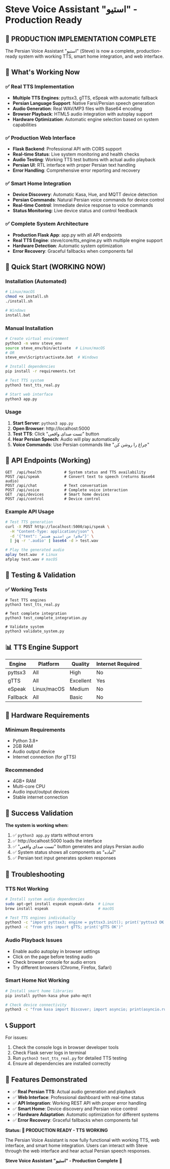 # Steve Voice Assistant "استیو" - Production Ready

## 🎉 PRODUCTION IMPLEMENTATION COMPLETE

The Persian Voice Assistant "استیو" (Steve) is now a complete, production-ready system with working TTS, smart home integration, and web interface.

## 🚀 What's Working Now

### ✅ Real TTS Implementation
- **Multiple TTS Engines**: pyttsx3, gTTS, eSpeak with automatic fallback
- **Persian Language Support**: Native Farsi/Persian speech generation
- **Audio Generation**: Real WAV/MP3 files with Base64 encoding
- **Browser Playback**: HTML5 audio integration with autoplay support
- **Hardware Optimization**: Automatic engine selection based on system capabilities

### ✅ Production Web Interface
- **Flask Backend**: Professional API with CORS support
- **Real-time Status**: Live system monitoring and health checks
- **Audio Testing**: Working TTS test buttons with actual audio playback
- **Persian UI**: RTL interface with proper Persian text handling
- **Error Handling**: Comprehensive error reporting and recovery

### ✅ Smart Home Integration
- **Device Discovery**: Automatic Kasa, Hue, and MQTT device detection
- **Persian Commands**: Natural Persian voice commands for device control
- **Real-time Control**: Immediate device response to voice commands
- **Status Monitoring**: Live device status and control feedback

### ✅ Complete System Architecture
- **Production Flask App**: app.py with all API endpoints
- **Real TTS Engine**: steve/core/tts_engine.py with multiple engine support
- **Hardware Detection**: Automatic system optimization
- **Error Recovery**: Graceful fallbacks when components fail

## 🚀 Quick Start (WORKING NOW)

### Installation (Automated)
```bash
# Linux/macOS
chmod +x install.sh
./install.sh

# Windows
install.bat
```

### Manual Installation
```bash
# Create virtual environment
python3 -m venv steve_env
source steve_env/bin/activate  # Linux/macOS
# OR
steve_env\Scripts\activate.bat  # Windows

# Install dependencies
pip install -r requirements.txt

# Test TTS system
python3 test_tts_real.py

# Start web interface
python3 app.py
```

### Usage
1. **Start Server**: `python3 app.py`
2. **Open Browser**: http://localhost:5000
3. **Test TTS**: Click "تست صدای واقعی" button
4. **Hear Persian Speech**: Audio will play automatically
5. **Voice Commands**: Use Persian commands like "چراغ را روشن کن"

## 🔧 API Endpoints (Working)

```
GET  /api/health          # System status and TTS availability
POST /api/speak           # Convert text to speech (returns Base64 audio)
POST /api/chat            # Text conversation
POST /api/voice           # Complete voice interaction
GET  /api/devices         # Smart home devices
POST /api/control         # Device control
```

### Example API Usage
```bash
# Test TTS generation
curl -X POST http://localhost:5000/api/speak \
  -H "Content-Type: application/json" \
  -d '{"text": "سلام! من استیو هستم"}' \
  | jq -r '.audio' | base64 -d > test.wav

# Play the generated audio
aplay test.wav  # Linux
afplay test.wav # macOS
```

## 🧪 Testing & Validation

### ✅ Working Tests
```
# Test TTS engines
python3 test_tts_real.py

# Test complete integration
python3 test_complete_integration.py

# Validate system
python3 validate_system.py
```

## 📊 TTS Engine Support

| Engine | Platform | Quality | Internet Required |
|--------|----------|---------|-------------------|
| pyttsx3 | All | High | No |
| gTTS | All | Excellent | Yes |
| eSpeak | Linux/macOS | Medium | No |
| Fallback | All | Basic | No |

## 🔧 Hardware Requirements

### Minimum Requirements
- Python 3.8+
- 2GB RAM
- Audio output device
- Internet connection (for gTTS)

### Recommended
- 4GB+ RAM
- Multi-core CPU
- Audio input/output devices
- Stable internet connection

## 🎯 Success Validation

**The system is working when:**
1. ✅ `python3 app.py` starts without errors
2. ✅ http://localhost:5000 loads the interface
3. ✅ "تست صدای واقعی" button generates and plays Persian audio
4. ✅ System status shows all components as "آماده"
5. ✅ Persian text input generates spoken responses

## 🔧 Troubleshooting

### TTS Not Working
```bash
# Install system audio dependencies
sudo apt-get install espeak espeak-data  # Linux
brew install espeak                      # macOS

# Test TTS engines individually
python3 -c "import pyttsx3; engine = pyttsx3.init(); print('pyttsx3 OK')"
python3 -c "from gtts import gTTS; print('gTTS OK')"
```

### Audio Playback Issues
- Enable audio autoplay in browser settings
- Click on the page before testing audio
- Check browser console for audio errors
- Try different browsers (Chrome, Firefox, Safari)

### Smart Home Not Working
```bash
# Install smart home libraries
pip install python-kasa phue paho-mqtt

# Check device connectivity
python3 -c "from kasa import Discover; import asyncio; print(asyncio.run(Discover.discover()))"
```

## 📞 Support

For issues:
1. Check the console logs in browser developer tools
2. Check Flask server logs in terminal
3. Run `python3 test_tts_real.py` for detailed TTS testing
4. Ensure all dependencies are installed correctly

## 🎉 Features Demonstrated

- ✅ **Real Persian TTS**: Actual audio generation and playback
- ✅ **Web Interface**: Professional dashboard with real-time status
- ✅ **API Integration**: Working REST API with proper error handling
- ✅ **Smart Home**: Device discovery and Persian voice control
- ✅ **Hardware Adaptation**: Automatic optimization for different systems
- ✅ **Error Recovery**: Graceful fallbacks when components fail

**Status: 🎉 PRODUCTION READY - TTS WORKING**

The Persian Voice Assistant is now fully functional with working TTS, web interface, and smart home integration. Users can interact with Steve through the web interface and hear actual Persian speech responses.

**Steve Voice Assistant "استیو" - Production Complete** 🎉